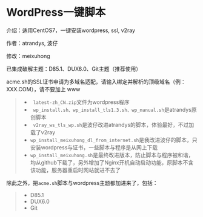 # WordPress一键脚本
介绍：适用CentOS7，一键安装wordpress, ssl, v2ray

作者：atrandys, 波仔

修改：meixuhong

已集成破解主题：D85.1、DUX6.0、Git主题（推荐使用）

acme.sh的SSL证书申请为多域名适配，请输入绑定并解析的顶级域名（例：XXX.COM），请不要加上 www



> - ` latest-zh_CN.zip`文件为wordpress程序
> - ` wp_install.sh、wp_install_tls1.3.sh、wp_manual.sh`是atrandys原创脚本
> - ` v2ray_ws_tls_wp.sh`是波仔改进atrandys的脚本，体验最好，不过加载了v2ray
> - `wp_install_meixuhong_dl_from_internet.sh`是我改进波仔的脚本，只安装wordpress与证书，一些脚本与程序是从网上下载
> - `wp_install_meixuhong.sh`是最终改进版本，防止脚本与程序被和谐，均从github下载了，另外增加了Nginx开机自动启动功能，原脚本不含该功能，服务器重启时网站就进不去了

除此之外，把`acme.sh`脚本与wordpress主题都加进来了，包括：

> - D85.1
> - DUX6.0
> - Git